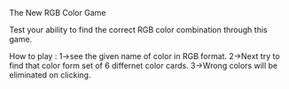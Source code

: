 The New RGB Color Game 

Test your ability to find the correct RGB color combination through this game.

How to play :
1->see the given name of color in RGB format.
2->Next try to find that color form set of 6 differnet color cards.
3->Wrong colors will be eliminated on clicking.
